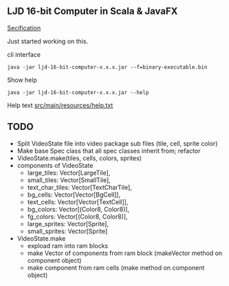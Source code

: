 LJD 16-bit Computer in Scala & JavaFX
-------------------------------------

[Secification](https://github.com/lj-ditrapani/16-bit-computer-specification)

Just started working on this.

cli interface

    java -jar ljd-16-bit-computer-x.x.x.jar --f=binary-executable.bin

Show help

    java -jar ljd-16-bit-computer-x.x.x.jar --help

Help text [src/main/resources/help.txt](src/main/resources/help.txt)


TODO
----

- Split VideoState file into video package sub files (tile, cell, sprite color)
- Make base Spec class that all spec classes inherit from; refactor
- VideoState.make(tiles, cells, colors, sprites)
- components of VideoState
    - large_tiles: Vector[LargeTile],
    - small_tiles: Vector[SmallTile],
    - text_char_tiles: Vector[TextCharTile],
    - bg_cells: Vector[Vector[BgCell]],
    - text_cells: Vector[Vector[TextCell]],
    - bg_colors: Vector[(Color8, Color8)],
    - fg_colors: Vector[(Color8, Color8)],
    - large_sprites: Vector[Sprite],
    - small_sprites: Vector[Sprite]
- VideoState.make
    - expload ram into ram blocks
    - make Vector of components from ram block
      (makeVector method on component object)
    - make component from ram cells
      (make method on component object)
